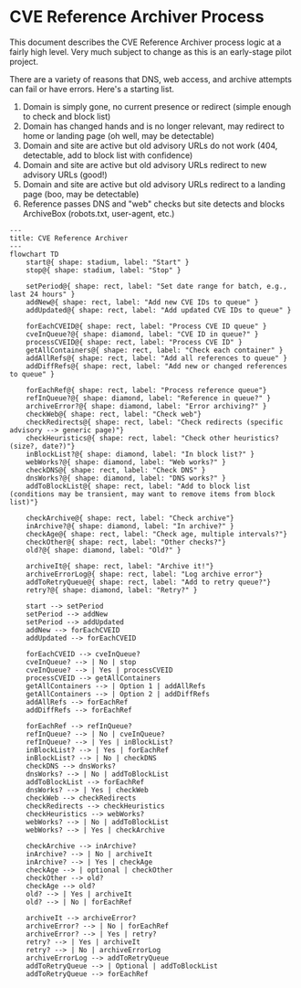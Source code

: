 # CVE Reference Archiver Process

This document describes the CVE Reference Archiver process logic at a fairly high level. Very much subject to change as this is an early-stage pilot project.

There are a variety of reasons that DNS, web access, and archive attempts can fail or have errors. Here's a starting list.

1. Domain is simply gone, no current presence or redirect (simple enough to check and block list)
2. Domain has changed hands and is no longer relevant, may redirect to home or landing page (oh well, may be detectable)
3. Domain and site are active but old advisory URLs do not work (404, detectable, add to block list with confidence)
4. Domain and site are active but old advisory URLs redirect to new advisory URLs (good!)
5. Domain and site are active but old advisory URLs redirect to a landing page (boo, may be detectable)
6. Reference passes DNS and "web" checks but site detects and blocks ArchiveBox (robots.txt, user-agent, etc.)

```mermaid
---
title: CVE Reference Archiver
---
flowchart TD
    start@{ shape: stadium, label: "Start" }
    stop@{ shape: stadium, label: "Stop" }

    setPeriod@{ shape: rect, label: "Set date range for batch, e.g., last 24 hours" }
    addNew@{ shape: rect, label: "Add new CVE IDs to queue" }
    addUpdated@{ shape: rect, label: "Add updated CVE IDs to queue" }

    forEachCVEID@{ shape: rect, label: "Process CVE ID queue" }
    cveInQueue?@{ shape: diamond, label: "CVE ID in queue?" }
    processCVEID@{ shape: rect, label: "Process CVE ID" }
    getAllContainers@{ shape: rect, label: "Check each container" }
    addAllRefs@{ shape: rect, label: "Add all references to queue" }
    addDiffRefs@{ shape: rect, label: "Add new or changed references to queue" }

    forEachRef@{ shape: rect, label: "Process reference queue"}
    refInQueue?@{ shape: diamond, label: "Reference in queue?" }
    archiveError?@{ shape: diamond, label: "Error archiving?" }
    checkWeb@{ shape: rect, label: "Check web"}
    checkRedirects@{ shape: rect, label: "Check redirects (specific advisory --> generic page)"}
    checkHeuristics@{ shape: rect, label: "Check other heuristics? (size?, date?)"}
    inBlockList?@{ shape: diamond, label: "In block list?" }
    webWorks?@{ shape: diamond, label: "Web works?" }
    checkDNS@{ shape: rect, label: "Check DNS" }
    dnsWorks?@{ shape: diamond, label: "DNS works?" }
    addToBlockList@{ shape: rect, label: "Add to block list (conditions may be transient, may want to remove items from block list)"}

    checkArchive@{ shape: rect, label: "Check archive"}
    inArchive?@{ shape: diamond, label: "In archive?" }
    checkAge@{ shape: rect, label: "Check age, multiple intervals?"}
    checkOther@{ shape: rect, label: "Other checks?"}
    old?@{ shape: diamond, label: "Old?" }

    archiveIt@{ shape: rect, label: "Archive it!"}
    archiveErrorLog@{ shape: rect, label: "Log archive error"}
    addToRetryQueue@{ shape: rect, label: "Add to retry queue?"}
    retry?@{ shape: diamond, label: "Retry?" }

    start --> setPeriod
    setPeriod --> addNew
    setPeriod --> addUpdated
    addNew --> forEachCVEID
    addUpdated --> forEachCVEID

    forEachCVEID --> cveInQueue?
    cveInQueue? --> | No | stop
    cveInQueue? --> | Yes | processCVEID
    processCVEID --> getAllContainers
    getAllContainers --> | Option 1 | addAllRefs
    getAllContainers --> | Option 2 | addDiffRefs
    addAllRefs --> forEachRef
    addDiffRefs --> forEachRef

    forEachRef --> refInQueue?
    refInQueue? --> | No | cveInQueue?
    refInQueue? --> | Yes | inBlockList?
    inBlockList? --> | Yes | forEachRef
    inBlockList? --> | No | checkDNS
    checkDNS --> dnsWorks?
    dnsWorks? --> | No | addToBlockList
    addToBlockList --> forEachRef
    dnsWorks? --> | Yes | checkWeb
    checkWeb --> checkRedirects
    checkRedirects --> checkHeuristics
    checkHeuristics --> webWorks?
    webWorks? --> | No | addToBlockList
    webWorks? --> | Yes | checkArchive

    checkArchive --> inArchive?
    inArchive? --> | No | archiveIt
    inArchive? --> | Yes | checkAge
    checkAge --> | optional | checkOther
    checkOther --> old?
    checkAge --> old?
    old? --> | Yes | archiveIt
    old? --> | No | forEachRef

    archiveIt --> archiveError?
    archiveError? --> | No | forEachRef
    archiveError? --> | Yes | retry?
    retry? --> | Yes | archiveIt
    retry? --> | No | archiveErrorLog
    archiveErrorLog --> addToRetryQueue
    addToRetryQueue --> | Optional | addToBlockList
    addToRetryQueue --> forEachRef
```
